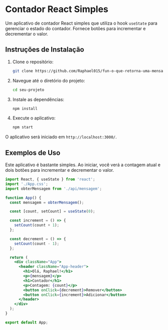 # Contador React Simples

Um aplicativo de contador React simples que utiliza o hook `useState` para gerenciar o estado do contador. Fornece botões para incrementar e decrementar o valor.

## Instruções de Instalação

1. Clone o repositório:

    ```bash
    git clone https://github.com/Raphael015/fun-o-que-retorna-uma-mensagem
    ```

2. Navegue até o diretório do projeto:

    ```bash
    cd seu-projeto
    ```

3. Instale as dependências:

    ```bash
    npm install
    ```

4. Execute o aplicativo:

    ```bash
    npm start
    ```

O aplicativo será iniciado em `http://localhost:3000/`.

## Exemplos de Uso

Este aplicativo é bastante simples. Ao iniciar, você verá a contagem atual e dois botões para incrementar e decrementar o valor.

```jsx
import React, { useState } from 'react';
import './App.css';
import obterMensagem from './api/mensagem';

function App() {
  const mensagem = obterMensagem();

  const [count, setCount] = useState(0);

  const increment = () => {
    setCount(count + 1);
  };

  const decrement = () => {
    setCount(count - 1);
  };

  return (
    <div className="App">
      <header className="App-header">
        <h1>Olá, Raphael!</h1>
        <p>{mensagem}</p>
        <h1>Contador</h1>
        <p>Contagem: {count}</p>
        <button onClick={decrement}>Remover</button>
        <button onClick={increment}>Adicionar</button>
      </header>
    </div>
  );
}

export default App;
